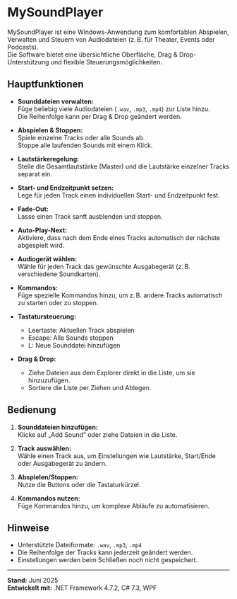 # MySoundPlayer

MySoundPlayer ist eine Windows-Anwendung zum komfortablen Abspielen, Verwalten und Steuern von Audiodateien (z. B. für Theater, Events oder Podcasts).  
Die Software bietet eine übersichtliche Oberfläche, Drag & Drop-Unterstützung und flexible Steuerungsmöglichkeiten.

## Hauptfunktionen

- **Sounddateien verwalten:**  
  Füge beliebig viele Audiodateien (`.wav`, `.mp3`, `.mp4`) zur Liste hinzu.  
  Die Reihenfolge kann per Drag & Drop geändert werden.

- **Abspielen & Stoppen:**  
  Spiele einzelne Tracks oder alle Sounds ab.  
  Stoppe alle laufenden Sounds mit einem Klick.

- **Lautstärkeregelung:**  
  Stelle die Gesamtlautstärke (Master) und die Lautstärke einzelner Tracks separat ein.

- **Start- und Endzeitpunkt setzen:**  
  Lege für jeden Track einen individuellen Start- und Endzeitpunkt fest.

- **Fade-Out:**  
  Lasse einen Track sanft ausblenden und stoppen.

- **Auto-Play-Next:**  
  Aktiviere, dass nach dem Ende eines Tracks automatisch der nächste abgespielt wird.

- **Audiogerät wählen:**  
  Wähle für jeden Track das gewünschte Ausgabegerät (z. B. verschiedene Soundkarten).

- **Kommandos:**  
  Füge spezielle Kommandos hinzu, um z. B. andere Tracks automatisch zu starten oder zu stoppen.

- **Tastatursteuerung:**  
  - Leertaste: Aktuellen Track abspielen  
  - Escape: Alle Sounds stoppen  
  - L: Neue Sounddatei hinzufügen

- **Drag & Drop:**  
  - Ziehe Dateien aus dem Explorer direkt in die Liste, um sie hinzuzufügen.  
  - Sortiere die Liste per Ziehen und Ablegen.

## Bedienung

1. **Sounddateien hinzufügen:**  
   Klicke auf „Add Sound“ oder ziehe Dateien in die Liste.

2. **Track auswählen:**  
   Wähle einen Track aus, um Einstellungen wie Lautstärke, Start/Ende oder Ausgabegerät zu ändern.

3. **Abspielen/Stoppen:**  
   Nutze die Buttons oder die Tastaturkürzel.

4. **Kommandos nutzen:**  
   Füge Kommandos hinzu, um komplexe Abläufe zu automatisieren.

## Hinweise

- Unterstützte Dateiformate: `.wav`, `.mp3`, `.mp4`
- Die Reihenfolge der Tracks kann jederzeit geändert werden.
- Einstellungen werden beim Schließen noch nicht gespeichert.

---

**Stand:** Juni 2025  
**Entwickelt mit:** .NET Framework 4.7.2, C# 7.3, WPF
